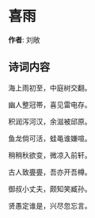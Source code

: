 # 喜雨

**作者**: 刘敞

## 诗词内容

海上雨初至，中庭树交翻。

幽人整冠帯，喜见雷电存。

积润泻河汉，余滋被邱原。

鱼龙倘可活，蛙黾谁嫌喧。

稍稍秋欲变，微凉入前轩。

古人致亹亹，吾亦开吾樽。

御叔小丈夫，颇知笑臧孙。

贤愚定谁是，兴尽忽忘言。

